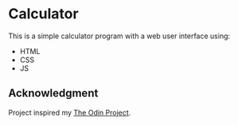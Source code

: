 # Calculator

This is a simple calculator program with a web user interface using: 
- HTML
- CSS
- JS

## Acknowledgment

Project inspired my [The Odin Project](https://www.theodinproject.com/home).

